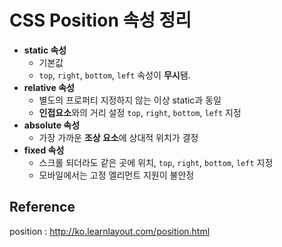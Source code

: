 # CSS Position 속성 정리

- **static 속성**
  - 기본값
  -  `top`, `right`, `bottom`, `left`  속성이 **무시**됌.
- **relative 속성**
  - 별도의 프로퍼티 지정하지 않는 이상 static과 동일
  - **인접요소**와의 거리 설정 `top`, `right`, `bottom`, `left` 지정
- **absolute 속성**
  - 가장 가까운 **조상 요소**에 상대적 위치가 결정
- **fixed 속성**
  - 스크롤 되더라도 같은 곳에 위치, `top`, `right`, `bottom`, `left` 지정
  - 모바일에서는 고정 엘리먼트 지원이 불안정

## Reference

position : http://ko.learnlayout.com/position.html